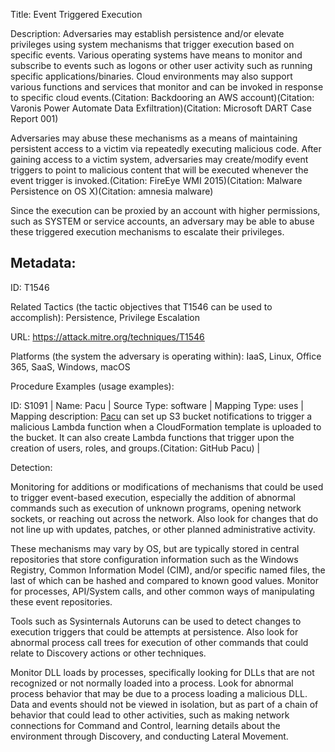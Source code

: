 Title: Event Triggered Execution

Description: Adversaries may establish persistence and/or elevate privileges using system mechanisms that trigger execution based on specific events. Various operating systems have means to monitor and subscribe to events such as logons or other user activity such as running specific applications/binaries. Cloud environments may also support various functions and services that monitor and can be invoked in response to specific cloud events.(Citation: Backdooring an AWS account)(Citation: Varonis Power Automate Data Exfiltration)(Citation: Microsoft DART Case Report 001)

Adversaries may abuse these mechanisms as a means of maintaining persistent access to a victim via repeatedly executing malicious code. After gaining access to a victim system, adversaries may create/modify event triggers to point to malicious content that will be executed whenever the event trigger is invoked.(Citation: FireEye WMI 2015)(Citation: Malware Persistence on OS X)(Citation: amnesia malware)

Since the execution can be proxied by an account with higher permissions, such as SYSTEM or service accounts, an adversary may be able to abuse these triggered execution mechanisms to escalate their privileges.

## Metadata:

ID: T1546

Related Tactics (the tactic objectives that T1546 can be used to accomplish): Persistence, Privilege Escalation

URL: https://attack.mitre.org/techniques/T1546

Platforms (the system the adversary is operating within): IaaS, Linux, Office 365, SaaS, Windows, macOS

Procedure Examples (usage examples):

ID: S1091 | Name: Pacu | Source Type: software | Mapping Type: uses | Mapping description: [Pacu](https://attack.mitre.org/software/S1091) can set up S3 bucket notifications to trigger a malicious Lambda function when a CloudFormation template is uploaded to the bucket. It can also create Lambda functions that trigger upon the creation of users, roles, and groups.(Citation: GitHub Pacu) |

Detection:

Monitoring for additions or modifications of mechanisms that could be used to trigger event-based execution, especially the addition of abnormal commands such as execution of unknown programs, opening network sockets, or reaching out across the network. Also look for changes that do not line up with updates, patches, or other planned administrative activity.

These mechanisms may vary by OS, but are typically stored in central repositories that store configuration information such as the Windows Registry, Common Information Model (CIM), and/or specific named files, the last of which can be hashed and compared to known good values. Monitor for processes, API/System calls, and other common ways of manipulating these event repositories.

Tools such as Sysinternals Autoruns can be used to detect changes to execution triggers that could be attempts at persistence. Also look for abnormal process call trees for execution of other commands that could relate to Discovery actions or other techniques.

Monitor DLL loads by processes, specifically looking for DLLs that are not recognized or not normally loaded into a process. Look for abnormal process behavior that may be due to a process loading a malicious DLL. Data and events should not be viewed in isolation, but as part of a chain of behavior that could lead to other activities, such as making network connections for Command and Control, learning details about the environment through Discovery, and conducting Lateral Movement.